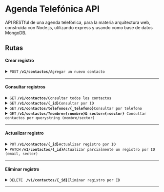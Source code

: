 # Agenda Telefónica API

API RESTful de una agenda telefónica, para la materia arquitectura web, construida con Node.js, utilizando express y usando como base de datos MongoDB.

## Rutas

#### Crear registro
<details>
 <summary><code>POST</code> <code><b>/v1/contactos/</b></code><code>Agregar un nuevo contacto</code></summary>

##### Body ejemplo

```json
{
  "nombre": "Raul Gomez",
  "telefono": "01145623454",
  "email": "rgomez@ejemplo.com",
  "sector": "Ventas"
}
```

##### Respuesta

> | http code     | content-type                      | response                                                            |
> |---------------|-----------------------------------|---------------------------------------------------------------------|
> | `201`         | `text/plain;charset=UTF-8`        | `contacto creado exitosamente      `                                |
> | `500`         | `text/plain;charset=utf-8`         | `Error al crear el contacto`                                       |

##### Ejemplo cURL

```bash
curl -X POST -H "Content-Type: application/json" http://localhost:3000/v1/contactos -d '{
  "nombre": "Pablo Perez",
  "telefono": "543665655",
  "email": "pperez@ejemplo.com",
  "sector": "Ventas"
}'
```

</details>

------------------------------------------------------------------------------------------
#### Consultar registros

<details>
 <summary><code>GET</code> <code><b>/v1/contactos/</b></code><code>Consultar todos los contactos</code></summary>

##### Parameters

> None
 
##### Responses

> | http code     | content-type                      | response                                                            |
> |---------------|-----------------------------------|---------------------------------------------------------------------|
> | `200`         | `application/json`                | `JSON String`                                                        |
> | `404`         | `text/plain;charset=UTF-8`        | `Contacto no encontrado`                                            |
> | `500`         | `text/plain;charset=utf-8`         | `Error al crear el contacto`                                       |

##### Ejemplo cURL

```bash
curl http://localhost:3000/v1/contactos
```

</details>

<details>
 <summary><code>GET</code> <code><b>/v1/contactos/{_id}</b></code><code>Consultar por ID</code></summary>

##### Parameters

> | name              |  type     | data type      | description                         |
> |-------------------|-----------|----------------|-------------------------------------|
> | `_id` |  `required` | `String`                   | `ID del contacto`                     |
 
##### Responses
> | http code     | content-type                      | response                                                            |
> |---------------|-----------------------------------|---------------------------------------------------------------------|
> | `200`         | `application/json`                | `JSON string`                                                       |
> | `400`         | `text/plain;charset=UTF-8`        | `formato _id invalido`                                              |
> | `404`         | `text/plain;charset=UTF-8`        | `Contacto no encontrado`                                            |
> | `500`         | `text/plain;charset=utf-8`        | `Error al obtener el contacto`                                      |


##### Ejemplo cURL

```bash
curl http://localhost:3000/v1/contactos/65503187742acfc9d7396ca1
```
</details>

<details>
 <summary><code>GET</code> <code><b>/v1/contactos/telefonos/{_telefono}</b></code><code>Consultar por telefono</code></summary>

##### Parameters

> | name              |  type     | data type      | description                         |
> |-------------------|-----------|----------------|-------------------------------------|
> | `telefono` |  `required` | `String`                    | `Telefono del contacto`           |
 
##### Responses

> | http code     | content-type                      | response                                                            |
> |---------------|-----------------------------------|---------------------------------------------------------------------|
> | `200`         | `application/json`                | `JSON string`              `                                          |
> | `404`         | `text/plain;charset=UTF-8`        | `telefono no encontrado`                                            |
> | `500`         | `text/plain;charset=utf-8`        | `Error al obtener el telefono`                                      |

##### Ejemplo cURL

```bash
curl http://localhost:3000/v1/contactos/telefonos/435456
```
</details>

<details>
 <summary><code>GET</code> <code><b>/v1/contactos/?nombre={:nombre}& sector={:sector} </b></code><code>Consultar contactos por querystring (nombre/sector) </code></summary>

##### Parameters

> | name              |  type     | data type      | description                         |
> |-------------------|-----------|----------------|-------------------------------------|
> | `nombre` |  `opcional` |` String `                   | `nombre del contacto`         |
> | `sector` |  `opcional` | `String`                    | `sector del contacto`         |
 
##### Responses

> | http code     | content-type                      | response                                                            |
> |---------------|-----------------------------------|---------------------------------------------------------------------|
> | `200`         | `application/json`               | `JSON String`                                                           |
> | `500`         | `text/plain;charset=utf-8`         | `Error al crear el contacto`                                       |
 > | `404`         | `text/plain;charset=UTF-8`        | `Contacto no encontrado`                                            |

##### Ejemplo cURL

```bash
curl http://localhost:3000/v1/contactos?sector=IT&nombre=Ignacio
```

</details>

------------------------------------------------------------------------------------------
#### Actualizar registro

<details>
   <summary><code>PUT</code> <code><b>/v1/contactos/{_id}</b></code><code>Actualizar registro por ID</code></summary>

##### Parameters

> | name              |  type     | data type      | description                         |
> |-------------------|-----------|----------------|-------------------------------------|
> | `_id` |  `required` | `String`                    | `ID del contacto`                     |

##### Responses
> | http code     | content-type                      | response                                                            |
> |---------------|-----------------------------------|---------------------------------------------------------------------|
> | `200`         | `text/plain;charset=UTF-8`        | `contacto actualizado exitosamente`                                |
> | `400`         | `text/plain;charset=UTF-8`        | `formato id invalido`                                               |
> | `404`         | `text/plain;charset=UTF-8`        | `Contacto no encontrado`                                             |
> | `500`         | `text/plain;charset=utf-8`         | `Error al actualizar el contacto`                                   |

##### Example cURL

```bash
curl -X PUT -H "Content-Type: application/json" http://localhost:3000/v1/contactos/65503187742acfc9d7396ca1 -d '{"nombre":"Alejandra Martinez","email":"amartinez@ejemplo.com","telefono":"345435345435","sector": "IT"}'
```

</details>

<details>
   <summary><code>PATCH</code> <code><b>/v1/contactos/{_id}</b></code><code>Actualizar parcialmente un registro por ID (email, sector)</code></summary>

##### Parameters

> | name              |  type     | data type      | description                         |
> |-------------------|-----------|----------------|-------------------------------------|
> | `_id` |  `required` | `String`                    | `ID del contacto`                |

##### Responses
> | http code     | content-type                      | response                                                            |
> |---------------|-----------------------------------|---------------------------------------------------------------------|
> | `200`         | `text/plain;charset=UTF-8`        | `contacto actualizado exitosamente`                                |
> | `400`         | `text/plain;charset=UTF-8`        | `formato id invalido`                                               |
> | `404`         | `text/plain;charset=UTF-8`        | `Contacto no encontrado`                                             |
> | `403`         | `text/plain;charset=UTF-8`        | `Operación no válida. Solo se permite actualizar los campos telefono o sector`|
> | `500`         | `text/plain;charset=utf-8`         | `Error al actualizar el contacto`                                   |

##### Example cURL

```bash
curl -X PATCH -H "Content-Type: application/json" http://localhost:3000/v1/contactos/65503187742acfc9d7396ca1 -d '{"sector": "IT"}'
```

</details>

------------------------------------------------------------------------------------------
#### Eliminar registro

<details>
  <summary><code>DELETE </code> <code><b>/v1/contactos/{_id}</b></code><code>Eliminar registro por ID</code></summary>

##### Parameters

> | name              |  type     | data type      | description                         |
> |-------------------|-----------|----------------|-------------------------------------|
> | `_id` |  `required` | `String`                    | `ID del contacto`                     |

##### Responses
> | http code     | content-type                      | response                                                            |
> |---------------|-----------------------------------|---------------------------------------------------------------------|
> | `200`         | `text/plain;charset=UTF-8`        | `contacto borrado exitosamente`                                |
> | `400`         | `text/plain;charset=UTF-8`        | `formato id invalido`                                               |
> | `404`         | `text/plain;charset=UTF-8`        | `Contacto no encontrado`                                             |
> | `500`         | `text/plain;charset=utf-8`         | `Error al borrar el contacto`                                   |

##### Example cURL

> ```javascript
>  curl -X DELETE http://localhost:3000/v1/contactos/65503187742acfc9d7396ca1
> ```
</details>

------------------------------------------------------------------------------------------

